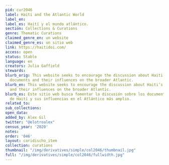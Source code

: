 ```yaml
---
pid: cur2046
label: Haiti and the Atlantic World
label_en:
label_es: Haití y el mundo atlántico.
section: Collections & Curations
genre: Thematic Curations
claimed_genre_en: un website
claimed_genre_es: un sitio web
link: https://haitidoi.com/
access: open
status: Stable
language: en
creators: Julia Gaffield
stewards:
blurb_orig: This website seeks to encourage the discussion about Haiti’s founding
  documents and their influences on the broader Atlantic.
blurb_en: This website seeks to encourage the discussion about Haiti’s founding documents
  and their influences on the broader Atlantic.
blurb_es: Este sitio web busca fomentar la discusión sobre los documentos fundadores
  de Haití y sus influencias en el Atlántico más amplio.
related_to:
sub_collections:
open_data:
added_by: Alex Gil
twitter: "@elotroalex"
census_year: '2020'
notes:
order: '046'
layout: caridischo_item
collection: curations
thumbnail: "/img/derivatives/simple/col2046/thumbnail.jpg"
full: "/img/derivatives/simple/col2046/fullwidth.jpg"
---
```

